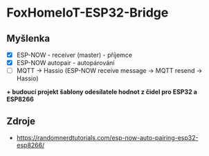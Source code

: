 # FoxHomeIoT-ESP32-Bridge

## Myšlenka

 - [x] ESP-NOW - receiver (master) - příjemce
 - [x] ESP-NOW autopair - autopárování
 - [ ] MQTT -> Hassio (ESP-NOW receive message -> MQTT resend -> Hassio)
 
 **+ budoucí projekt šablony odesílatele hodnot z čidel pro ESP32 a ESP8266**
 
## Zdroje
 - https://randomnerdtutorials.com/esp-now-auto-pairing-esp32-esp8266/
